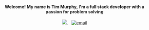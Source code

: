 <h4 align='center'>
  Welcome! My name is Tim Murphy, I'm a full stack developer with a passion for problem solving
</h4>

<p align='center'>
  <a href="https://www.linkedin.com/in/murphy-timothy">
    <img src="https://img.shields.io/badge/linkedin-%230077B5.svg?&style=for-the-badge&logo=linkedin&logoColor=white" />
  </a> &nbsp;&nbsp;
  <a href="mailto:tmurphy.swe@gmail.com">
    <img src="https://img.shields.io/badge/gmail-D14836?&style=for-the-badge&logo=gmail&logoColor=white" alt="email" />
  </a> 
</p>
